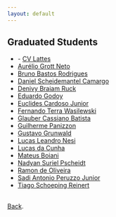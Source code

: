 ```yaml
---
layout: default
---
```


## Graduated Students

<ul>
<li> - <a href="" target="_blank" rel="noopener">CV Lattes</a></li>
<li><a href="#">Aurélio Grott Neto</a></li>  
<li><a href="#">Bruno Bastos Rodrigues</a></li>  
<li><a href="#">Daniel Scheidemantel Camargo</a></li>  
<li><a href="#">Denivy Braiam Ruck</a></li>  
<li><a href="#">Eduardo Godoy</a></li>  
<li><a href="#">Euclides Cardoso Junior</a></li>  
<li><a href="#">Fernando Terra Wasilewski</a></li>  
<li><a href="#">Glauber Cassiano Batista</a></li>    
<li><a href="#">Guilherme Panizzon</a></li>  
<li><a href="#">Gustavo Grunwald</a></li>  
<li><a href="#">Lucas Leandro Nesi</a></li>
<li><a href="#">Lucas da Cunha</a></li>
<li><a href="#">Mateus Boiani</a></li>
<li><a href="#">Nadyan Suriel Pscheidt</a></li>
<li><a href="#">Ramon de Oliveira</a></li>
<li><a href="#">Sadi Antonio Peruzzo Junior</a></li>
<li><a href="#">Tiago Schoeping Reinert</a></li>
</ul>


<br>
<a href="https://labp2d-udesc.github.io/" target="" rel="noopener">Back</a>.
